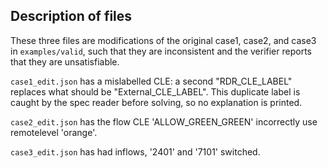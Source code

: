 ## Description of files

These three files are modifications of the original case1, case2, and case3
in `examples/valid`, such that they are inconsistent and the verifier reports
that they are unsatisfiable.

`case1_edit.json` has a mislabelled CLE: a second "RDR_CLE_LABEL" replaces what
should be "External_CLE_LABEL". This duplicate label is caught by the spec
reader before solving, so no explanation is printed.

`case2_edit.json` has the flow CLE 'ALLOW_GREEN_GREEN' incorrectly use
remotelevel 'orange'.

`case3_edit.json` has had inflows, '2401' and '7101' switched.
